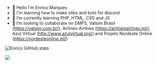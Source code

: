 - 👋 Hello I'm Enrico Marques
- 👀 I'm learning how to make sites and bots for discord
- 🌱 I’m currently learning PHP, HTML, CSS and JS
- 💞️ I’m looking to collaborate on DMFS, Vatsim Brasil (https://vatsim.com.br/), Airlines Airlines (https://airlinesairlines.ml/), Azul Virtual (http://www.azulvirtual.org/)  and Projeto Nordeste Online (https://nordesteonline.ml/)


<!---
Enrico1108/Enrico1108 is a ✨ special ✨ repository because its `README.md` (this file) appears on your GitHub profile.
You can click the Preview link to take a look at your changes.
--->
![Enrico GitHub stats](https://github-readme-stats.vercel.app/api?username=anuraghazra&show_icons=true&theme=dracula)

<img src="https://img.shields.io/badge/MySQL-00000F?style=for-the-badge&logo=mysql&logoColor=white" />
